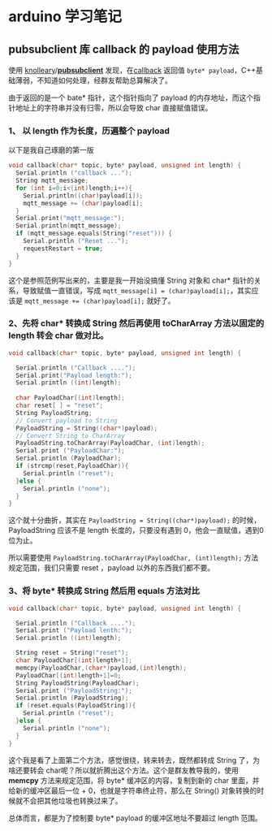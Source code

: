 # arduino 学习笔记

## pubsubclient 库 callback 的 payload 使用方法

使用 [knolleary](https://github.com/knolleary)/**[pubsubclient](https://github.com/knolleary/pubsubclient)** 发现，在[callback](https://github.com/knolleary/pubsubclient/blob/26ce89fa476da85399b736f885274d67676dacb8/examples/mqtt_publish_in_callback/mqtt_publish_in_callback.ino#L33) 返回值 `byte* payload`，C++基础薄弱，不知道如何处理，经群友帮助总算解决了。

由于返回的是一个 bate* 指针，这个指针指向了 payload 的内存地址，而这个指针地址上的字符串并没有归零，所以会导致 char 直接赋值错误。

### 1、 以 length 作为长度，历遍整个 payload

以下是我自己琢磨的第一版

```c
void callback(char* topic, byte* payload, unsigned int length) {
  Serial.println ("callback ...");
  String mqtt_message;
  for (int i=0;i<(int)length;i++){
    Serial.println((char)payload[i]);
    mqtt_message += (char)payload[i];
  }
  Serial.print("mqtt_message:");
  Serial.println(mqtt_message);
  if (mqtt_message.equals(String("reset"))) {
    Serial.println ("Reset ...");
    requestRestart = true;
  }
}
```

这个是参照范例写出来的，主要是我一开始没搞懂 String 对象和 char* 指针的关系，导致赋值一直错误，写成 `mqtt_message[i] = (char)payload[i];`，其实应该是 `mqtt_message += (char)payload[i];` 就好了。

### 2、先将 char* 转换成 String 然后再使用 toCharArray 方法以固定的 length 转会 char 做对比。

```c
void callback(char* topic, byte* payload, unsigned int length) {

  Serial.println ("Callback ....");
  Serial.print("Payload length:");
  Serial.println ((int)length);
 
  char PayloadChar[(int)length];
  char reset[ ] = "reset";
  String PayloadString;
  // Convert payload to String
  PayloadString = String((char*)payload);
  // Convert String to CharArray
  PayloadString.toCharArray(PayloadChar, (int)length);
  Serial.print ("PayloadChar:");
  Serial.println (PayloadChar);
  if (strcmp(reset,PayloadChar)){
    Serial.println ("reset");
  }else {
    Serial.println ("none");
  }
}
```

这个就十分曲折，其实在 `PayloadString = String((char*)payload);` 的时候，PayloadString 应该不是 length 长度的，只要没有遇到 0，他会一直赋值，遇到0位为止。

所以需要使用 `PayloadString.toCharArray(PayloadChar, (int)length);` 方法规定范围，我们只需要  reset ，payload 以外的东西我们都不要。

### 3、将 byte* 转换成 String 然后用 equals 方法对比

```c
void callback(char* topic, byte* payload, unsigned int length) {

  Serial.println ("Callback ....");
  Serial.print ("Payload lenth:");
  Serial.println ((int)length);

  String reset = String("reset");
  char PayloadChar[(int)length+1];
  memcpy(PayloadChar,(char*)payload,(int)length);
  PayloadChar[(int)length+1]=0;
  String PayloadString(PayloadChar);
  Serial.print ("PayloadString:");
  Serial.println (PayloadString);
  if (reset.equals(PayloadString)){
    Serial.println ("reset");
  }else {
    Serial.println ("none");
  }
}
```

这个我是看了上面第二个方法，感觉很绕，转来转去，既然都转成 String 了，为啥还要转会 char呢？所以就折腾出这个方法。这个是群友教导我的，使用 **memcpy** 方法来规定范围，将 byte* 缓冲区的内容，复制到新的 char 里面，并给新的缓冲区最后一位 + 0，也就是字符串终止符，那么在 String() 对象转换的时候就不会把其他垃圾也转换过来了。

总体而言，都是为了控制要 byte* payload  的缓冲区地址不要超过 length 范围。